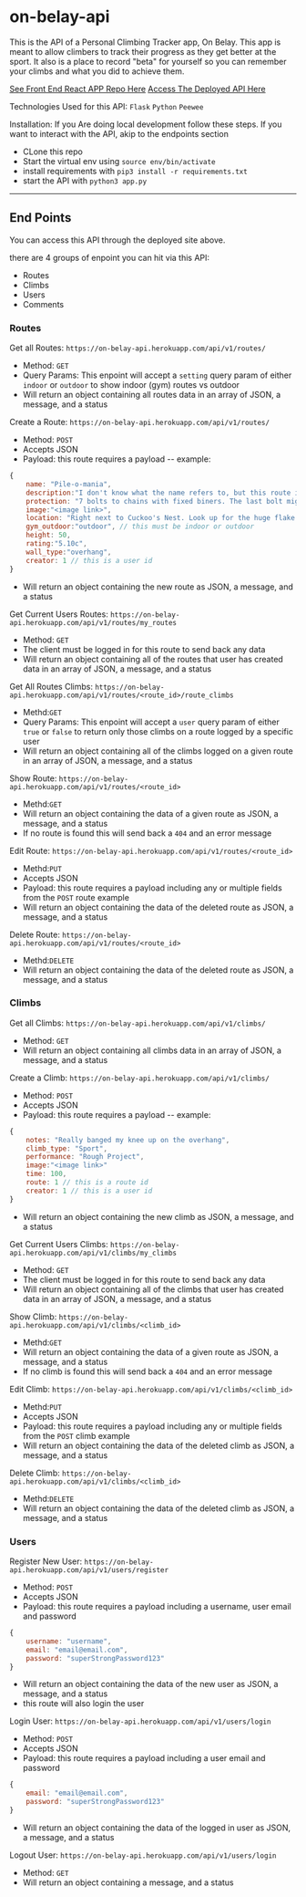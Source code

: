 # on-belay-api

This is the API of a Personal Climbing Tracker app, On Belay. This app is meant to allow climbers to track their progress as they get better at the sport. It also is a place to record "beta" for yourself so you can remember your climbs and what you did to achieve them.

[See Front End React APP Repo Here](https://github.com/ejgolden94/on-belay)
[Access The Deployed API Here](https://on-belay-api.herokuapp.com/)

Technologies Used for this API:
`Flask`
`Python`
`Peewee`

Installation:
If you Are doing local development follow these steps. If you want to interact with the API, akip to the endpoints section
- CLone this repo
- Start the virtual env using `source env/bin/activate`
- install requirements with `pip3 install -r requirements.txt`
- start the API with `python3 app.py`

----
## End Points 
You can access this API through the deployed site above. 

there are 4 groups of enpoint you can hit via this API:
- Routes
- Climbs
- Users
- Comments

### Routes 
Get all Routes: `https://on-belay-api.herokuapp.com/api/v1/routes/` 
- Method: `GET`
- Query Params: This enpoint will accept a `setting` query param of either `indoor` or `outdoor` to show indoor (gym) routes vs outdoor 
- Will return an object containing all routes data in an array of JSON, a message, and a status 

Create a Route: `https://on-belay-api.herokuapp.com/api/v1/routes/` 
- Method: `POST`
- Accepts JSON
- Payload: this route requires a payload -- example:
```javascript 
{
    name: "Pile-o-mania",
    description:"I don't know what the name refers to, but this route is not a \"pile\" the way I use the word to describe a climb....",
    protection: "7 bolts to chains with fixed biners. The last bolt might be hard to get to for a short climber but you are still safe.",
    image:"<image link>",
    location: "Right next to Cuckoo's Nest. Look up for the huge flake.", // 255 char max
    gym_outdoor:"outdoor", // this must be indoor or outdoor 
    height: 50,
    rating:"5.10c",
    wall_type:"overhang",
    creator: 1 // this is a user id 
}
```
- Will return an object containing the new route as JSON, a message, and a status 

Get Current Users Routes: `https://on-belay-api.herokuapp.com/api/v1/routes/my_routes`
- Method: `GET`
- The client must be logged in for this route to send back any data
- Will return an object containing all of the routes that user has created data in an array of JSON, a message, and a status 

Get All Routes Climbs: `https://on-belay-api.herokuapp.com/api/v1/routes/<route_id>/route_climbs`
- Methd:`GET`
- Query Params: This enpoint will accept a `user` query param of either `true` or `false` to return only those climbs on a route logged by a specific user
- Will return an object containing all of the climbs logged on a given route in an array of JSON, a message, and a status 

Show Route: `https://on-belay-api.herokuapp.com/api/v1/routes/<route_id>`
- Methd:`GET`
- Will return an object containing the data of a given route as JSON, a message, and a status 
- If no route is found this will send back a `404` and an error message

Edit Route: `https://on-belay-api.herokuapp.com/api/v1/routes/<route_id>`
- Methd:`PUT`
- Accepts JSON
- Payload: this route requires a payload including any or multiple fields from the `POST` route example
- Will return an object containing the data of the deleted route as JSON, a message, and a status 

Delete Route: `https://on-belay-api.herokuapp.com/api/v1/routes/<route_id>`
- Methd:`DELETE`
- Will return an object containing the data of the deleted route as JSON, a message, and a status 


### Climbs 
Get all Climbs: `https://on-belay-api.herokuapp.com/api/v1/climbs/` 
- Method: `GET`
- Will return an object containing all climbs data in an array of JSON, a message, and a status 

Create a Climb: `https://on-belay-api.herokuapp.com/api/v1/climbs/` 
- Method: `POST`
- Accepts JSON
- Payload: this route requires a payload -- example:
```javascript 
{
    notes: "Really banged my knee up on the overhang",
    climb_type: "Sport",
    performance: "Rough Project",
    image:"<image link>"
    time: 100,
    route: 1 // this is a route id 
    creator: 1 // this is a user id 
}
```
- Will return an object containing the new climb as JSON, a message, and a status 

Get Current Users Climbs: `https://on-belay-api.herokuapp.com/api/v1/climbs/my_climbs`
- Method: `GET`
- The client must be logged in for this route to send back any data
- Will return an object containing all of the climbs that user has created data in an array of JSON, a message, and a status 

Show Climb: `https://on-belay-api.herokuapp.com/api/v1/climbs/<climb_id>`
- Methd:`GET`
- Will return an object containing the data of a given route as JSON, a message, and a status 
- If no climb is found this will send back a `404` and an error message

Edit Climb: `https://on-belay-api.herokuapp.com/api/v1/climbs/<climb_id>`
- Methd:`PUT`
- Accepts JSON
- Payload: this route requires a payload including any or multiple fields from the `POST` climb example
- Will return an object containing the data of the deleted climb as JSON, a message, and a status 

Delete Climb: `https://on-belay-api.herokuapp.com/api/v1/climbs/<climb_id>`
- Methd:`DELETE`
- Will return an object containing the data of the deleted climb as JSON, a message, and a status 

### Users 
Register New User: `https://on-belay-api.herokuapp.com/api/v1/users/register`
- Method: `POST`
- Accepts JSON
- Payload: this route requires a payload including a username, user email and password
```javascript
{
    username: "username",
    email: "email@email.com",
    password: "superStrongPassword123"
}
```
- Will return an object containing the data of the new user as JSON, a message, and a status 
- this route will also login the user

Login User: `https://on-belay-api.herokuapp.com/api/v1/users/login`
- Method: `POST`
- Accepts JSON
- Payload: this route requires a payload including a user email and password
```javascript
{
    email: "email@email.com",
    password: "superStrongPassword123"
}
```
- Will return an object containing the data of the logged in user as JSON, a message, and a status 

Logout User: `https://on-belay-api.herokuapp.com/api/v1/users/login`
- Method: `GET`
- Will return an object containing a message, and a status 

